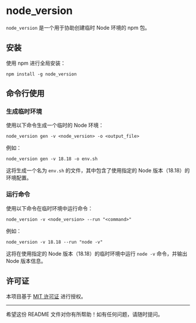 # node_version

`node_version` 是一个用于协助创建临时 Node 环境的 npm 包。

## 安装

使用 npm 进行全局安装：

```
npm install -g node_version
```

## 命令行使用

### 生成临时环境

使用以下命令生成一个临时的 Node 环境：

```
node_version gen -v <node_version> -o <output_file>
```

例如：

```
node_version gen -v 18.18 -o env.sh
```

这将生成一个名为 `env.sh` 的文件，其中包含了使用指定的 Node 版本（18.18）的环境配置。

### 运行命令

使用以下命令在临时环境中运行命令：

```
node_version -v <node_version> --run "<command>"
```

例如：

```
node_version -v 18.18 --run "node -v"
```

这将在使用指定的 Node 版本（18.18）的临时环境中运行 `node -v` 命令，并输出 Node 版本信息。

## 许可证

本项目基于 [MIT 许可证](https://opensource.org/licenses/MIT) 进行授权。

---

希望这份 README 文件对你有所帮助！如有任何问题，请随时提问。